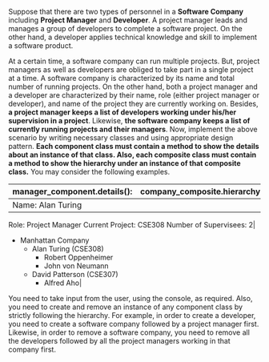 Suppose that there are two types of personnel in a **Software Company** including **Project
Manager** and **Developer**. A project manager leads and manages a group of developers to
complete a software project. On the other hand, a developer applies technical knowledge and skill
to implement a software product.

At a certain time, a software company can run multiple projects. But, project managers as well as
developers are obliged to take part in a single project at a time. A software company is
characterized by its name and total number of running projects. On the other hand, both a project
manager and a developer are characterized by their name, role (either project manager or
developer), and name of the project they are currently working on. Besides, **a project manager
keeps a list of developers working under his/her supervision in a project**. Likewise, **the software
company keeps a list of currently running projects and their managers**.
Now, implement the above scenario by writing necessary classes and using appropriate design
pattern. **Each component class must contain a method to show the details about an instance of
that class. Also, each composite class must contain a method to show the hierarchy under an
instance of that composite class.** You may consider the following examples.

|manager_component.details():|company_composite.hierarchy():|
|-|-|
|Name: Alan Turing
Role: Project Manager
Current Project: CSE308
Number of Supervisees: 2|
- Manhattan Company
  - Alan Turing (CSE308)
    - Robert Oppenheimer
    - John von Neumann
  - David Patterson (CSE307)
    - Alfred Aho|

You need to take input from the user, using the console, as required. Also, you need to create and
remove an instance of any component class by strictly following the hierarchy. For example, in
order to create a developer, you need to create a software company followed by a project
manager first. Likewise, in order to remove a software company, you need to remove all the
developers followed by all the project managers working in that company first.

